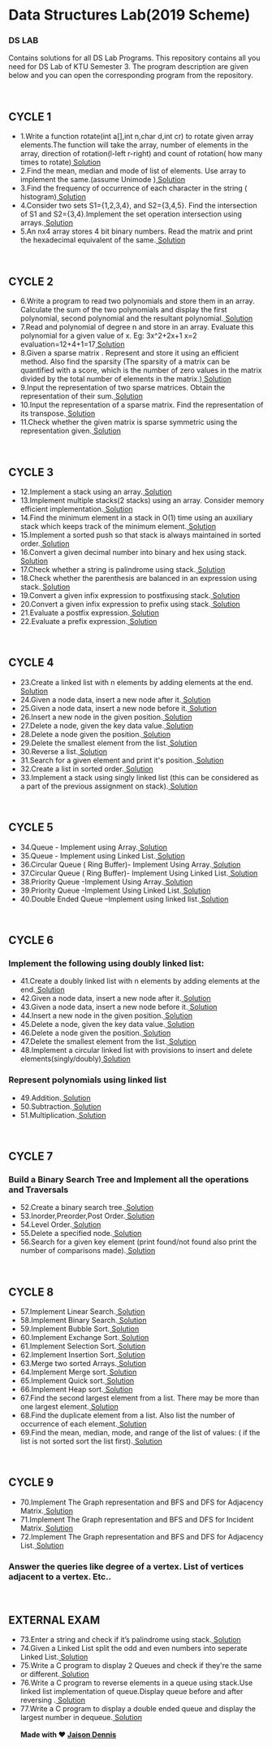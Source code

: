 # Data Structures Lab(2019 Scheme)

<h3>DS LAB</h3>
<p>Contains solutions for all DS Lab Programs.
This repository contains all you need for DS Lab of KTU Semester 3.
The program description are given below and you can open the corresponding program from the repository.</p>
<br>
<h2>CYCLE 1</h2>
<ul>
    <li>1.Write a function rotate(int a[],int n,char d,int cr) to rotate given array elements.The function will take the array, number of elements in the array, direction of rotation(l-left r-right) and count of rotation( how many times to rotate)<a href="https://github.com/jaison080/ds_lab/blob/main/Cycle%201/Program1.c" target="blank" > Solution</a></li>
    <li>2.Find the mean, median and mode of list of elements. Use array to implement the same.(assume Unimode )<a href="https://github.com/jaison080/ds_lab/blob/main/Cycle%201/Program2.c" target="blank" > Solution</a></li>
    <li>3.Find the frequency of occurrence of each character in the string ( histogram)<a href="https://github.com/jaison080/ds_lab/blob/main/Cycle%201/Program3.c" target="blank" > Solution</a></li>
    <li>4.Consider two sets S1={1,2,3,4}, and S2={3,4,5}. Find the intersection of S1 and S2={3,4}.Implement the set operation intersection using arrays.<a href="https://github.com/jaison080/ds_lab/blob/main/Cycle%201/Program4.c" target="blank" > Solution</a></li>
    <li>5.An nx4 array stores 4 bit binary numbers. Read the matrix and print the hexadecimal equivalent of the same.<a href="https://github.com/jaison080/ds_lab/blob/main/Cycle%201/Program5.c" target="blank" > Solution</a></li>
</ul>
<br>
<h2>CYCLE 2</h2>
<ul>
    <li>6.Write a program to read two polynomials and store them in an array.
    Calculate the sum of the two polynomials and display the first
    polynomial, second polynomial and the resultant polynomial.<a href="https://github.com/jaison080/ds_lab/blob/main/Cycle%202/Program6.c" target="blank" > Solution</a></li>
    <li>7.Read and polynomial of degree n and store in an array. Evaluate this
    polynomial for a given value of x.
    Eg: 3x^2+2x+1
    x=2
    evaluation=12+4+1=17<a href="https://github.com/jaison080/ds_lab/blob/main/Cycle%202/Program7.c" target="blank" > Solution</a></li>
    <li>8.Given a sparse matrix . Represent and store it using an efficient
    method. Also find the sparsity (The sparsity of a matrix can be
    quantified with a score, which is the number of zero values in the
    matrix divided by the total number of elements in the matrix.)<a href="https://github.com/jaison080/ds_lab/blob/main/Cycle%202/Program8.c" target="blank" > Solution</a></li>
    <li>9.Input the representation of two sparse matrices. Obtain the
    representation of their sum.<a href="https://github.com/jaison080/ds_lab/blob/main/Cycle%202/Program9.c" target="blank" > Solution</a></li>
    <li>10.Input the representation of a sparse matrix. Find the representation
    of its transpose.<a href="https://github.com/jaison080/ds_lab/blob/main/Cycle%202/Program10.c" target="blank" > Solution</a></li>
    <li>11.Check whether the given matrix is sparse symmetric using the
    representation given.<a href="https://github.com/jaison080/ds_lab/blob/main/Cycle%202/Program11.c" target="blank" > Solution</a></li>
</ul>
<br>
<h2>CYCLE 3</h2>
<ul>
    <li>12.Implement a stack using an array.<a href="https://github.com/jaison080/ds_lab/blob/main/Cycle%203/Program12.c" target="blank" > Solution</a></li>
    <li>13.Implement multiple stacks(2 stacks) using an array. Consider memory
    efficient implementation.<a href="https://github.com/jaison080/ds_lab/blob/main/Cycle%203/Program13.c" target="blank" > Solution</a></li>
    <li>14.Find the minimum element in a stack in O(1) time using an auxiliary stack
    which keeps track of the minimum element.<a href="https://github.com/jaison080/ds_lab/blob/main/Cycle%203/Program14.c" target="blank" > Solution</a></li>
    <li>15.Implement a sorted push so that stack is always maintained in sorted order.<a href="https://github.com/jaison080/ds_lab/blob/main/Cycle%203/Program15.c" target="blank" > Solution</a></li>
    <li>16.Convert a given decimal number into binary and hex using stack.<a href="https://github.com/jaison080/ds_lab/blob/main/Cycle%203/Program16.c" target="blank" > Solution</a></li>
    <li>17.Check whether a string is palindrome using stack.<a href="https://github.com/jaison080/ds_lab/blob/main/Cycle%203/Program17.c" target="blank" > Solution</a></li>
    <li>18.Check whether the parenthesis are balanced in an expression using stack.<a href="https://github.com/jaison080/ds_lab/blob/main/Cycle%203/Program18.c" target="blank" > Solution</a></li>
    <li>19.Convert a given infix expression to postfixusing stack.<a href="https://github.com/jaison080/ds_lab/blob/main/Cycle%203/Program19.c" target="blank" > Solution</a></li>
    <li>20.Convert a given infix expression to prefix using stack.<a href="https://github.com/jaison080/ds_lab/blob/main/Cycle%203/Program20.c" target="blank" > Solution</a></li>
    <li>21.Evaluate a postfix expression.<a href="https://github.com/jaison080/ds_lab/blob/main/Cycle%203/Program21.c" target="blank" > Solution</a></li>
    <li>22.Evaluate a prefix expression.<a href="https://github.com/jaison080/ds_lab/blob/main/Cycle%203/Program22.c" target="blank" > Solution</a></li>
</ul>
<br>
<h2>CYCLE 4</h2>
<ul>
  <li>23.Create a linked list with n elements by adding elements at the end.<a href="https://github.com/jaison080/ds_lab/blob/main/Cycle%204/Program23.c" target="blank" > Solution</a></li>
  <li>24.Given a node data, insert a new node after it.<a href="https://github.com/jaison080/ds_lab/blob/main/Cycle%204/Program24.c" target="blank" > Solution</a></li>
  <li>25.Given a node data, insert a new node before it.<a href="https://github.com/jaison080/ds_lab/blob/main/Cycle%204/Program25.c" target="blank" > Solution</a></li>
  <li>26.Insert a new node in the given position.<a href="https://github.com/jaison080/ds_lab/blob/main/Cycle%204/Program26.c" target="blank" > Solution</a></li>
  <li>27.Delete a node, given the key data value.<a href="https://github.com/jaison080/ds_lab/blob/main/Cycle%204/Program27.c" target="blank" > Solution</a></li>
  <li>28.Delete a node given the position.<a href="https://github.com/jaison080/ds_lab/blob/main/Cycle%204/Program28.c" target="blank" > Solution</a></li>
  <li>29.Delete the smallest element from the list.<a href="https://github.com/jaison080/ds_lab/blob/main/Cycle%204/Program29.c" target="blank" > Solution</a></li>
  <li>30.Reverse a list.<a href="https://github.com/jaison080/ds_lab/blob/main/Cycle%204/Program30.c" target="blank" > Solution</a></li>
  <li>31.Search for a given element and print it's position.<a href="https://github.com/jaison080/ds_lab/blob/main/Cycle%204/Program31.c" target="blank" > Solution</a></li>
  <li>32.Create a list in sorted order.<a href="https://github.com/jaison080/ds_lab/blob/main/Cycle%204/Program32.c" target="blank" > Solution</a></li>
  <li>33.Implement a stack using singly linked list (this can be considered as a part of the previous assignment on stack).<a href="https://github.com/jaison080/ds_lab/blob/main/Cycle%204/Program33.c" target="blank" > Solution</a></li>
</ul>
<br>
<h2>CYCLE 5</h2>
<ul>
  <li>34.Queue - Implement using Array.<a href="https://github.com/jaison080/ds_lab/blob/main/Cycle%205/Program34.c" target="blank" > Solution</a></li>
  <li>35.Queue - Implement using Linked List.<a href="https://github.com/jaison080/ds_lab/blob/main/Cycle%205/Program35.c" target="blank" > Solution</a></li>
  <li>36.Circular Queue ( Ring Buffer)- Implement Using Array.<a href="https://github.com/jaison080/ds_lab/blob/main/Cycle%205/Program36.c" target="blank" > Solution</a></li>
  <li>37.Circular Queue ( Ring Buffer)- Implement Using Linked List.<a href="https://github.com/jaison080/ds_lab/blob/main/Cycle%205/Program37.c" target="blank" > Solution</a></li>
  <li>38.Priority Queue -Implement Using Array.<a href="https://github.com/jaison080/ds_lab/blob/main/Cycle%205/Program38.c" target="blank" > Solution</a></li>
  <li>39.Priority Queue -Implement Using Linked List.<a href="https://github.com/jaison080/ds_lab/blob/main/Cycle%205/Program39.c" target="blank" > Solution</a></li>
  <li>40.Double Ended Queue –Implement using linked list.<a href="https://github.com/jaison080/ds_lab/blob/main/Cycle%205/Program40.c" target="blank" > Solution</a></li>
</ul>
<br>
<h2>CYCLE 6</h2>
<h3>Implement the following using doubly linked list:</h3>

<ul>
      <li>41.Create a doubly linked list with n elements by adding elements at the end.<a href="https://github.com/jaison080/ds_lab/blob/main/Cycle%206/Program41.c" target="blank" > Solution</a></li>
      <li>42.Given a node data, insert a new node after it.<a href="https://github.com/jaison080/ds_lab/blob/main/Cycle%206/Program42.c" target="blank" > Solution</a></li>
      <li>43.Given a node data, insert a new node before it.<a href="https://github.com/jaison080/ds_lab/blob/main/Cycle%206/Program43.c" target="blank" > Solution</a></li>
      <li>44.Insert a new node in the given position.<a href="https://github.com/jaison080/ds_lab/blob/main/Cycle%206/Program44.c" target="blank" > Solution</a></li>
      <li>45.Delete a node, given the key data value.<a href="https://github.com/jaison080/ds_lab/blob/main/Cycle%206/Program45.c" target="blank" > Solution</a></li>
      <li>46.Delete a node given the position.<a href="https://github.com/jaison080/ds_lab/blob/main/Cycle%206/Program46.c" target="blank" > Solution</a></li>
      <li>47.Delete the smallest element from the list.<a href="https://github.com/jaison080/ds_lab/blob/main/Cycle%206/Program47.c" target="blank" > Solution</a></li>
    <li>48.Implement a circular linked list with provisions to insert and delete elements(singly/doubly)<a href="https://github.com/jaison080/ds_lab/blob/main/Cycle%206/Program48.c" target="blank" > Solution</a></li>
    </ul>
<h3>Represent polynomials using linked list </h3>
<ul>
  <li>49.Addition.<a href="https://github.com/jaison080/ds_lab/blob/main/Cycle%206/Program49.c" target="blank" > Solution</a></li>
  <li>50.Subtraction.<a href="https://github.com/jaison080/ds_lab/blob/main/Cycle%206/Program50.c" target="blank" > Solution</a></li>
  <li>51.Multiplication.<a href="https://github.com/jaison080/ds_lab/blob/main/Cycle%206/Program51.c" target="blank" > Solution</a></li></ul>
<br>
<h2>CYCLE 7</h2>
<h3>Build a Binary Search Tree and Implement all the operations and Traversals </h3>
<ul>
  <li>52.Create a binary search tree.<a href="https://github.com/jaison080/ds_lab/blob/main/Cycle%207/Program52.c" target="blank" > Solution</a></li>
  <li>53.Inorder,Preorder,Post Order.<a href="https://github.com/jaison080/ds_lab/blob/main/Cycle%207/Program53.c" target="blank" > Solution</a></li>
  <li>54.Level Order.<a href="https://github.com/jaison080/ds_lab/blob/main/Cycle%207/Program54.c" target="blank" > Solution</a></li>
  <li>55.Delete a specified node.<a href="https://github.com/jaison080/ds_lab/blob/main/Cycle%207/Program55.c" target="blank" > Solution</a></li>
  <li>56.Search for a given key element (print found/not found also print the number of comparisons made).<a href="https://github.com/jaison080/ds_lab/blob/main/Cycle%207/Program56.c" target="blank" > Solution</a></li>
</ul>
<br>
<h2>CYCLE 8</h2>
<ul>
  <li>57.Implement Linear Search.<a href="https://github.com/jaison080/ds_lab/blob/main/Cycle%208/Program57.c" target="blank" > Solution</a></li>
  <li>58.Implement Binary Search.<a href="https://github.com/jaison080/ds_lab/blob/main/Cycle%208/Program58.c" target="blank" > Solution</a></li>
  <li>59.Implement Bubble Sort.<a href="https://github.com/jaison080/ds_lab/blob/main/Cycle%208/Program59.c" target="blank" > Solution</a></li>
  <li>60.Implement Exchange Sort.<a href="https://github.com/jaison080/ds_lab/blob/main/Cycle%208/Program60.c" target="blank" > Solution</a></li>
  <li>61.Implement Selection Sort.<a href="https://github.com/jaison080/ds_lab/blob/main/Cycle%208/Program61.c" target="blank" > Solution</a></li>
<li>62.Implement Insertion Sort.<a href="https://github.com/jaison080/ds_lab/blob/main/Cycle%208/Program62.c" target="blank" > Solution</a></li>
<li>63.Merge two sorted Arrays.<a href="https://github.com/jaison080/ds_lab/blob/main/Cycle%208/Program63.c" target="blank" > Solution</a></li>
<li>64.Implement Merge sort.<a href="https://github.com/jaison080/ds_lab/blob/main/Cycle%208/Program64.c" target="blank" > Solution</a></li>
<li>65.Implement Quick sort.<a href="https://github.com/jaison080/ds_lab/blob/main/Cycle%208/Program65.c" target="blank" > Solution</a></li>
<li>66.Implement Heap sort.<a href="https://github.com/jaison080/ds_lab/blob/main/Cycle%208/Program66.c" target="blank" > Solution</a></li>
<li>67.Find the second largest element from a list. There may be more than one
largest element.<a href="https://github.com/jaison080/ds_lab/blob/main/Cycle%208/Program67.c" target="blank" > Solution</a></li>
<li>68.Find the duplicate element from a list. Also list the number of occurrence
of each element.<a href="https://github.com/jaison080/ds_lab/blob/main/Cycle%208/Program68.c" target="blank" > Solution</a></li>
<li>69.Find the mean, median, mode, and range of the list of values:
( if the list is not sorted sort the list first).<a href="https://github.com/jaison080/ds_lab/blob/main/Cycle%208/Program69.c" target="blank" > Solution</a></li>
</ul>
<br>
<h2>CYCLE 9</h2>
<ul>
  <li>70.Implement The Graph representation and BFS and DFS for Adjacency Matrix.<a href="https://github.com/jaison080/ds_lab/blob/main/Cycle%209/Program70.c" target="blank" > Solution</a></li>
  <li>71.Implement The Graph representation and BFS and DFS for Incident Matrix.<a href="https://github.com/jaison080/ds_lab/blob/main/Cycle%209/Program71.c" target="blank" > Solution</a></li>
  <li>72.Implement The Graph representation and BFS and DFS for Adjacency List.<a href="https://github.com/jaison080/ds_lab/blob/main/Cycle%209/Program72.c" target="blank" > Solution</a></li>
</ul>
<h3>Answer the queries like degree of a vertex. List of vertices adjacent to a vertex.
Etc..</h3>
<br>
<h2>EXTERNAL EXAM</h2>
<ul>
  <li>73.Enter a string and check if it’s palindrome using stack.<a href="https://github.com/jaison080/ds_lab/blob/main/ExternalExam/Program1.c" target="blank" > Solution</a></li>
  <li>74.Given a Linked List split the odd and even numbers into seperate Linked List.<a href="https://github.com/jaison080/ds_lab/blob/main/ExternalExam/Program2.c" target="blank" > Solution</a></li>
    <li>75.Write a C program to display 2 Queues and check if they're the same or different.<a href="https://github.com/jaison080/ds_lab/blob/main/ExternalExam/Program3.c" target="blank" > Solution</a></li>
    <li>76.Write a C program to reverse elements in a queue using stack.Use linked list implementation of queue.Display queue before and after reversing .<a href="https://github.com/jaison080/ds_lab/blob/main/ExternalExam/Program4.c" target="blank" > Solution</a></li>
    <li>77.Write a C program to display a double ended queue and display the largest number in dequeue.<a href="https://github.com/jaison080/ds_lab/blob/main/ExternalExam/Program5.c" target="blank" > Solution</a></li>
<br>
<b>Made with ❤️ </b><a href="https://github.com/jaison080"><b>Jaison Dennis</b></a>
